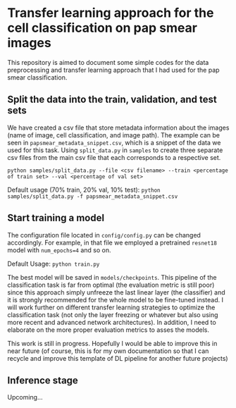 # Transfer learning approach for the cell classification on pap smear images
This repository is aimed to document some simple codes for the data preprocessing and transfer learning approach that I had used for the pap smear classification.

## Split the data into the train, validation, and test sets
We have created a csv file that store metadata information about the images (name of image, cell classification, and image path). The example can be seen in `papsmear_metadata_snippet.csv`, which is a snippet of the data we used for this task. Using `split_data.py` in `samples` to create three separate csv files from the main csv file that each corresponds to a respective set.

`python samples/split_data.py --file <csv filename> --train <percentage of train set> --val <percentage of val set>` 

Default usage (70% train, 20% val, 10% test): `python samples/split_data.py -f papsmear_metadata_snippet.csv` 

## Start training a model
The configuration file located in `config/config.py` can be changed accordingly. For example, in that file we employed a pretrained `resnet18` model with `num_epochs=4` and so on. 

Default Usage: `python train.py`

The best model will be saved in `models/checkpoints`. This pipeline of the classification task is far from optimal (the evaluation metric is still poor) since this approach simply unfreeze the last linear layer (the classifier) and it is strongly recommended for the whole model to be fine-tuned instead. I will work further on different transfer learning strategies to optimize the classification task (not only the layer freezing or whatever but also using more recent and advanced network architectures). In addition, I need to elaborate on the more proper evaluation metrics to asses the models.

This work is still in progress. Hopefully I would be able to improve this in near future (of course, this is for my own documentation so that I can recycle and improve this template of DL pipeline for another future projects)

## Inference stage
Upcoming...
